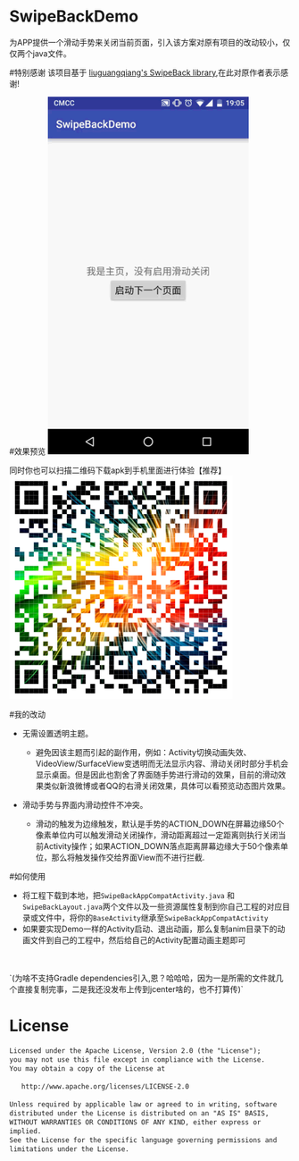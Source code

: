 # SwipeBackDemo
为APP提供一个滑动手势来关闭当前页面，引入该方案对原有项目的改动较小，仅仅两个java文件。

#特别感谢
该项目基于 [liuguangqiang's SwipeBack library](https://github.com/liuguangqiang/SwipeBack),在此对原作者表示感谢! 

#效果预览
![preview](https://github.com/freecats/SwipeBackDemo/blob/master/preview.gif)


同时你也可以扫描二维码下载apk到手机里面进行体验【推荐】<br>
![demo apk](https://github.com/freecats/SwipeBackDemo/blob/master/2016_08_25_1242579550.png)

#我的改动
* 无需设置透明主题。
  * 避免因该主题而引起的副作用，例如：Activity切换动画失效、VideoView/SurfaceView变透明而无法显示内容、滑动关闭时部分手机会显示桌面。但是因此也割舍了界面随手势进行滑动的效果，目前的滑动效果类似新浪微博或者QQ的右滑关闭效果，具体可以看预览动态图片效果。
  

* 滑动手势与界面内滑动控件不冲突。
  * 滑动的触发为边缘触发，默认是手势的ACTION_DOWN在屏幕边缘50个像素单位内可以触发滑动关闭操作，滑动距离超过一定距离则执行关闭当前Activity操作；如果ACTION_DOWN落点距离屏幕边缘大于50个像素单位，那么将触发操作交给界面View而不进行拦截.
  
#如何使用
* 将工程下载到本地，把`SwipeBackAppCompatActivity.java` 和`SwipeBackLayout.java`两个文件以及一些资源属性复制到你自己工程的对应目录或文件中，将你的`BaseActivity`继承至`SwipeBackAppCompatActivity`
* 如果要实现Demo一样的Activity启动、退出动画，那么复制anim目录下的动画文件到自己的工程中，然后给自己的Activity配置动画主题即可
<br>
<br>
`(为啥不支持Gradle dependencies引入,恩？哈哈哈，因为一是所需的文件就几个直接复制完事，二是我还没发布上传到jcenter啥的，也不打算传)`

# License



    Licensed under the Apache License, Version 2.0 (the "License");
    you may not use this file except in compliance with the License.
    You may obtain a copy of the License at

       http://www.apache.org/licenses/LICENSE-2.0

    Unless required by applicable law or agreed to in writing, software
    distributed under the License is distributed on an "AS IS" BASIS,
    WITHOUT WARRANTIES OR CONDITIONS OF ANY KIND, either express or implied.
    See the License for the specific language governing permissions and
    limitations under the License.
